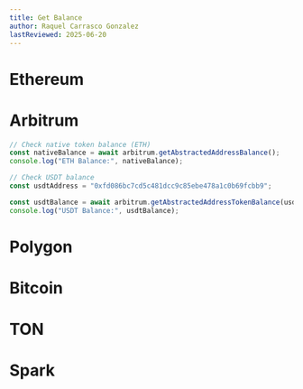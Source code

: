 ```yaml
---
title: Get Balance
author: Raquel Carrasco Gonzalez
lastReviewed: 2025-06-20
---
```


# Ethereum

# Arbitrum

```javascript
// Check native token balance (ETH)
const nativeBalance = await arbitrum.getAbstractedAddressBalance();
console.log("ETH Balance:", nativeBalance);

// Check USDT balance
const usdtAddress = "0xfd086bc7cd5c481dcc9c85ebe478a1c0b69fcbb9";

const usdtBalance = await arbitrum.getAbstractedAddressTokenBalance(usdtAddress);
console.log("USDT Balance:", usdtBalance);
```

# Polygon

# Bitcoin

# TON

# Spark